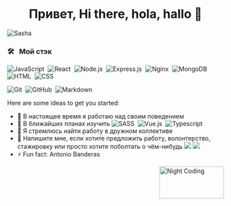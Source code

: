 
### <h1 align=center>Привет, Hi there, hola, hallo 👋</h1>
![Sasha](https://sun9-17.userapi.com/c639526/v639526285/23b8a/_VNDZBII80M.jpg)

### 🛠 &nbsp; Мой стэк 

![JavaScript](https://img.shields.io/badge/-JavaScript-05122A?style=flat&logo=javascript)&nbsp;
![React](https://img.shields.io/badge/-React-05122A?style=flat&logo=react)&nbsp;
![Node.js](https://img.shields.io/badge/-Node.js-05122A?style=flat&logo=node.js)&nbsp;
![Express.js](https://img.shields.io/badge/-Express.js-05122A?style=flat&logo=Express.js&logoColor=1572B6)&nbsp;
![Nginx](https://img.shields.io/badge/-Nginx-05122A?style=flat&logo=nginx&logoColor=036d33)&nbsp;
![MongoDB](https://img.shields.io/badge/-MongoDB-05122A?style=flat&logo=mongodb)&nbsp;
![HTML](https://img.shields.io/badge/-HTML-05122A?style=flat&logo=HTML5)&nbsp;
![CSS](https://img.shields.io/badge/-CSS-05122A?style=flat&logo=CSS3&logoColor=1572B6)&nbsp;

![Git](https://img.shields.io/badge/-Git-05122A?style=flat&logo=git)&nbsp;
![GitHub](https://img.shields.io/badge/-GitHub-05122A?style=flat&logo=github)&nbsp;
![Markdown](https://img.shields.io/badge/-Markdown-05122A?style=flat&logo=markdown)&nbsp;

Here are some ideas to get you started:

- 🔭 В настоящее время я работаю над своим поведением
- 🌱 В ближайших планах изучить
![SASS](https://img.shields.io/badge/-SASS-white?style=flat&logo=sass)&nbsp;
![Vue.js](https://img.shields.io/badge/-Vue.js-35495E?style=flat&logo=vue.js)&nbsp;
![Typescript](https://img.shields.io/badge/-Typescript-007ACC?style=flat&logo=typescript&logoColor=white)&nbsp;
- 👯 Я стремлюсь найти работу в дружном коллективе
- 💬 Напишите мне, если хотите предложить работу, волонтерство, стажировку или просто хотите поболтать о чём-нибудь
<a href="https://t.me/Anshukowski"><img src="https://img.shields.io/badge/Telegram-2CA5E0?&logo=telegram&logoColor=white"/></a>
<a href="mailto:sx3a@protonmail.com"><img src="https://img.shields.io/badge/ProtonMail-8B89CC?&logo=protonmail&logoColor=white"/></a>
- ⚡ Fun fact: Antonio Banderas
<img alt="Night Coding" src="https://thumbs.gfycat.com/SlightDelectableArgentineruddyduck.webp" align="right" width=150px height=75px/>
